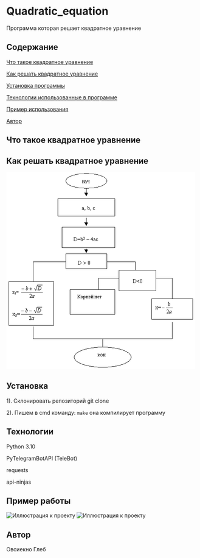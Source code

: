 # Quadratic_equation

Программа которая решает квадратное уравнение

## Содержание
[Что такое квадратное уравнение](What_is_it)

[Как решать квадратное уравнение](Solving)

[Установка программы](#Installation)

[Технологии использованные в программе](#Tehn)

[Пример использования](#prim)

[Автор](#avt)

<a name="What_is_it"><h2>Что такое квадратное уравнение</h2></a>



<a name="Solving"><h2>Как решать квадратное уравнение</h2></a>
![alt-текст](./Photo/img1.gif "Текст заголовка логотипа 1")




<a name="Installation"><h2>Установка</h2></a>

1). Склонировать репозиторий git clone

2). Пишем в cmd команду: 
 ```make``` 
 она компилирует программу
 



<a name="Tehn"><h2>Технологии</h2></a>

Python 3.10

PyTelegramBotAPI (TeleBot)

requests

api-ninjas

<a name="prim"><h2>Пример работы</h2></a> 
![Иллюстрация к проекту](https://github.com/Ovsienko2007/BotGeneratorFraz/blob/master/pictures/4.PNG)
![Иллюстрация к проекту](https://github.com/Ovsienko2007/BotGeneratorFraz/blob/master/pictures/5.PNG)

<a name="avt"><h2>Автор</h2></a>
Овсиекно Глеб